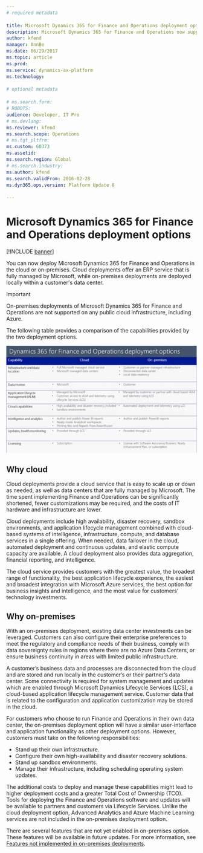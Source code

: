```yaml
---
# required metadata

title: Microsoft Dynamics 365 for Finance and Operations deployment options 
description: Microsoft Dynamics 365 for Finance and Operations now supports running business processes in the cloud or on-premises. This topic provides information about the different deployment options. 
author: kfend
manager: AnnBe
ms.date: 06/29/2017
ms.topic: article
ms.prod: 
ms.service: dynamics-ax-platform
ms.technology: 

# optional metadata

# ms.search.form: 
# ROBOTS: 
audience: Developer, IT Pro
# ms.devlang: 
ms.reviewer: kfend
ms.search.scope: Operations
# ms.tgt_pltfrm: 
ms.custom: 60373
ms.assetid: 
ms.search.region: Global
# ms.search.industry: 
ms.author: kfend
ms.search.validFrom: 2016-02-28
ms.dyn365.ops.version: Platform Update 8

---
```

# Microsoft Dynamics 365 for Finance and Operations deployment options

[!INCLUDE [banner](../includes/banner.md)]

You can now deploy Microsoft Dynamics 365 for Finance and Operations in the cloud or on-premises. Cloud deployments offer an ERP service that is fully managed by Microsoft, while on-premises deployments are deployed locally within a customer's data center. 
> [!IMPORTANT]
> On-premises deployments of Microsoft Dynamics 365 for Finance and Operations are not supported on any public cloud infrastructure, including Azure. 

The following table provides a comparison of the capabilities provided by the two deployment options.

[![Deployment options table](./media/deployment-options.PNG)](./media/deployment-options.PNG)


## Why cloud
Cloud deployments provide a cloud service that is easy to scale up or down as needed, as well as data centers that are fully managed by Microsoft. The time spent implementing Finance and Operations can be significantly shortened, fewer customizations may be required, and the costs of IT hardware and infrastructure are lower. 

Cloud deployments include high availability, disaster recovery, sandbox environments, and application lifecycle management combined with cloud-based systems of intelligence, infrastructure, compute, and database services in a single offering. When needed, data failover in the cloud, automated deployment and continuous updates, and elastic compute capacity are available. A cloud deployment also provides data aggregation, financial reporting, and intelligence.

The cloud service provides customers with the greatest value, the broadest range of functionality, the best application lifecycle experience, the easiest and broadest integration with Microsoft Azure services, the best option for business insights and intelligence, and the most value for customers’ technology investments. 

## Why on-premises
With an on-premises deployment, existing data center investments can be leveraged. Customers can also configure their enterprise preferences to meet the regulatory and compliance needs of their business, comply with data sovereignty rules in regions where there are no Azure Data Centers, or ensure business continuity in areas with limited public infrastructure. 

A customer’s business data and processes are disconnected from the cloud and are stored and run locally in the customer’s or their partner’s data center. Some connectivity is required for system management and updates which are enabled through Microsoft Dynamics Lifecycle Services (LCS), a cloud-based application lifecycle management service. Customer data that is related to the configuration and application customization may be stored in the cloud. 

For customers who choose to run Finance and Operations in their own data center, the on-premises deployment option will have a similar user-interface and application functionality as other deployment options. However, customers must take on the following responsibilities:

- Stand up their own infrastructure. 
- Configure their own high-availability and disaster recovery solutions. 
- Stand up sandbox environments.
- Manage their infrastructure, including scheduling operating system updates.

The additional costs to deploy and manage these capabilities might lead to higher deployment costs and a greater Total Cost of Ownership (TCO). Tools for deploying the Finance and Operations software and updates will be available to partners and customers via Lifecycle Services. Unlike the cloud deployment option, Advanced Analytics and Azure Machine Learning services are not included in the on-premises deployment option. 

There are several features that are not yet enabled in on-premises option. These features will be available in future updates. 
For more information, see [Features not implemented in on-premises deployments](../../fin-and-ops/get-started/features-not-implemented-on-prem.md).

